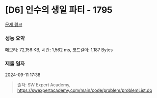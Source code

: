 # [D6] 인수의 생일 파티 - 1795 

[문제 링크](https://swexpertacademy.com/main/code/problem/problemDetail.do?contestProbId=AV4xuqCqBeUDFAUx) 

### 성능 요약

메모리: 72,156 KB, 시간: 1,562 ms, 코드길이: 1,187 Bytes

### 제출 일자

2024-09-11 17:38



> 출처: SW Expert Academy, https://swexpertacademy.com/main/code/problem/problemList.do